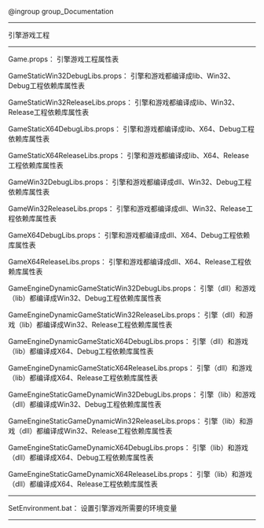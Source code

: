 @ingroup group_Documentation

----------------------------
引擎游戏工程

----------------------------
Game.props：
引擎游戏工程属性表

GameStaticWin32DebugLibs.props：
引擎和游戏都编译成lib、Win32、Debug工程依赖库属性表

GameStaticWin32ReleaseLibs.props：
引擎和游戏都编译成lib、Win32、Release工程依赖库属性表

GameStaticX64DebugLibs.props：
引擎和游戏都编译成lib、X64、Debug工程依赖库属性表

GameStaticX64ReleaseLibs.props：
引擎和游戏都编译成lib、X64、Release工程依赖库属性表

GameWin32DebugLibs.props：
引擎和游戏都编译成dll、Win32、Debug工程依赖库属性表

GameWin32ReleaseLibs.props：
引擎和游戏都编译成dll、Win32、Release工程依赖库属性表

GameX64DebugLibs.props：
引擎和游戏都编译成dll、X64、Debug工程依赖库属性表

GameX64ReleaseLibs.props：
引擎和游戏都编译成dll、X64、Release工程依赖库属性表

GameEngineDynamicGameStaticWin32DebugLibs.props：
引擎（dll）和游戏（lib）都编译成Win32、Debug工程依赖库属性表

GameEngineDynamicGameStaticWin32ReleaseLibs.props：
引擎（dll）和游戏（lib）都编译成Win32、Release工程依赖库属性表

GameEngineDynamicGameStaticX64DebugLibs.props：
引擎（dll）和游戏（lib）都编译成X64、Debug工程依赖库属性表

GameEngineDynamicGameStaticX64ReleaseLibs.props：
引擎（dll）和游戏（lib）都编译成X64、Release工程依赖库属性表

GameEngineStaticGameDynamicWin32DebugLibs.props：
引擎（lib）和游戏（dll）都编译成Win32、Debug工程依赖库属性表

GameEngineStaticGameDynamicWin32ReleaseLibs.props：
引擎（lib）和游戏（dll）都编译成Win32、Release工程依赖库属性表

GameEngineStaticGameDynamicX64DebugLibs.props：
引擎（lib）和游戏（dll）都编译成X64、Debug工程依赖库属性表

GameEngineStaticGameDynamicX64ReleaseLibs.props：
引擎（lib）和游戏（dll）都编译成X64、Release工程依赖库属性表

----------------------------
SetEnvironment.bat：
设置引擎游戏所需要的环境变量

----------------------------